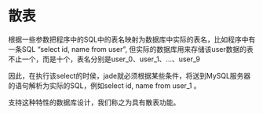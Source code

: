 # 散表 #
根据一些参数把程序中的SQL中的表名映射为数据库中实际的表名，比如程序中有一条SQL “select id, name from user”, 但实际的数据库用来存储该user数据的表不止一个，而是十个，表名分别是user\_0、user\_1、...、user\_9

因此，在执行该select的时侯，jade就必须根据某些条件，将送到MySQL服务器的语句解析为实际的SQL，例如select id, name from user\_1 。

支持这种特性的数据库设计，我们称之为具有散表功能。